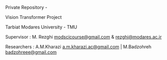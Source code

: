 Private Repository - 

Vision Transformer Project 

Tarbiat Modares University - TMU

Supervisor : M. Rezghi modscicourse@gmail.com  & rezghi@modares.ac.ir

Researchers : A.M.Kharazi a.m.kharazi.ac@gmail.com | M.Badzohreh badzohreee@gmail.com